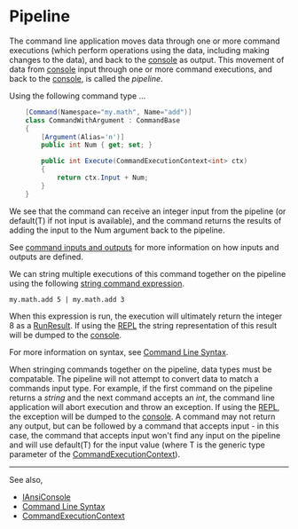 # Pipeline
The command line application moves data through one or more command executions (which perform operations using the data, including making changes to the data), and back to the [console](IAnsiConsole.md) as output. This movement of data from [console](IAnsiConsole.md) input through one or more command executions, and back to the [console](IAnsiConsole.md), is called the *pipeline*.

Using the following command type ...

```cs
    [Command(Namespace="my.math", Name="add")]
    class CommandWithArgument : CommandBase
    {
        [Argument(Alias='n')]
        public int Num { get; set; }

        public int Execute(CommandExecutionContext<int> ctx)
        {
            return ctx.Input + Num;
        }
    }
```

We see that the command can receive an integer input from the pipeline (or default(T) if not input is available), and the command returns the results of adding the input to the Num argument back to the pipeline.

See [command inputs and outputs](Commands.md#inputs-and-outputs) for more information on how inputs and outputs are defined.

We can string multiple executions of this command together on the pipeline using the following [string command expression](CommandSyntax.md).

```my.math.add 5 | my.math.add 3```

When this expression is run, the execution will ultimately return the integer 8 as a [RunResult](RunResult.md). If using the [REPL](REPL.md) the string representation of this result will be dumped to the [console](IAnsiConsole.md).

For more information on syntax, see [Command Line Syntax](CommandSyntax.md).

When stringing commands together on the pipeline, data types must be compatable. The pipeline will not attempt to convert data to match a commands input type. For example, if the first command on the pipeline returns a *string* and the next command accepts an *int*, the command line application will abort execution and throw an exception. If using the [REPL](REPL.md), the exception will be dumped to the [console](IAnsiConsole.md). A command may not return any output, but can be followed by a command that accepts input - in this case, the command that accepts input won't find any input on the pipeline and will use default(T) for the input value (where T is the generic type parameter of the [CommandExecutionContext](CommandExecutionContext.md)).

---
See also,

- [IAnsiConsole](IAnsiConsole.md)
- [Command Line Syntax](CommandSyntax.md)
- [CommandExecutionContext](CommandExecutionContext.md)



